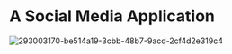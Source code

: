 # A Social Media Application

![293003170-be514a19-3cbb-48b7-9acd-2cf4d2e319c4](https://github.com/user-attachments/assets/db3cf3be-cfb9-4137-b6d4-306b87ffcd62)

